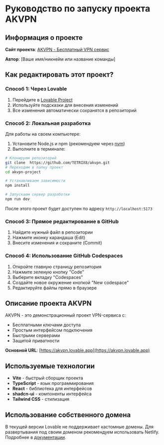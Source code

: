 # Руководство по запуску проекта AKVPN

## Информация о проекте

**Сайт проекта**: [AKVPN - Бесплатный VPN сервис](https://akvpn.lovable.app)

**Автор**: [Ваше имя/никнейм или название команды]

## Как редактировать этот проект?

### Способ 1: Через Lovable
1. Перейдите в [Lovable Project](https://lovable.dev/projects/aeb3df22-dfab-4328-9ac3-97e9ee0e31ae)
2. Используйте подсказки для внесения изменений
3. Все изменения автоматически сохранятся в репозиторий

### Способ 2: Локальная разработка
Для работы на своем компьютере:

1. Установите Node.js и npm (рекомендуем через [nvm](https://github.com/nvm-sh/nvm#installing-and-updating))
2. Выполните в терминале:

```sh
# Клонируем репозиторий
git clone  https://github.com/TETRIX8/akvpn.git
# Переходим в папку проект
cd akvpn-project

# Устанавливаем зависимости
npm install

# Запускаем сервер разработки
npm run dev
```

После этого проект будет доступен по адресу `http://localhost:5173`

### Способ 3: Прямое редактирование в GitHub
1. Найдите нужный файл в репозитории
2. Нажмите иконку карандаша (Edit)
3. Внесите изменения и сохраните (Commit)

### Способ 4: Использование GitHub Codespaces
1. Откройте главную страницу репозитория
2. Нажмите зеленую кнопку "Code"
3. Выберите вкладку "Codespaces"
4. Создайте новое окружение кнопкой "New codespace"
5. Редактируйте файлы прямо в браузере

## Описание проекта AKVPN

AKVPN - это демонстрационный проект VPN-сервиса с:
- Бесплатными ключами доступа
- Простым интерфейсом подключения
- Быстрыми серверами
- Защитой приватности

**Основной URL**: [https://akvpn.lovable.app](https://akvpn.lovable.app)

## Используемые технологии
- **Vite** - быстрый сборщик проекта
- **TypeScript** - язык программирования
- **React** - библиотека для интерфейсов
- **shadcn-ui** - компоненты интерфейса
- **Tailwind CSS** - стилизация



## Использование собственного домена

В текущей версии Lovable не поддерживает кастомные домены. Для развертывания под своим доменом рекомендуем использовать Netlify. Подробнее в [документации](https://docs.lovable.dev/tips-tricks/custom-domain/).
